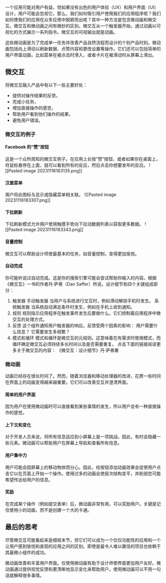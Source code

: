 一个应用可能对用户有益，但如果没有出色的用户体验（UX）和用户界面（UI）设计，用户可能会忽视它。那么，我们如何吸引用户使用我们的应用程序呢？我们如何使我们的应用在众多应用中脱颖而出呢？其中一种方法是包含微动画和微交互。微交互和微动画之间有微妙的区别。微交互从一个触发器开始，通过动画以可视化的方式展示一系列指令。微交互的可视输出就是动画。

这些微动画是为了完成单一任务并改善产品自然流程而设计的个别产品时刻。微动画包括向上滑动以刷新数据、点赞内容和更改设置等操作。它们还可以包括简单的用户界面动画，比如菜单在被点击时滑入，或者卡片在被滑动时从屏幕上滑出。
## 微交互
将微交互融入产品中有以下一些主要好处：

- 提供对操作结果的反馈，
- 完成小任务，
- 增加直接操作的感觉，
- 帮助用户看到他们操作的结果，
- 避免用户错误。

### 微交互的例子

#### Facebook 的“赞”按钮

这是一个众所周知的微交互例子。在应用上长按“赞”按钮，或者如果你在桌面上，将鼠标悬停在上面，就可以看到所有的反应，然后点击你想要发布的反应。
![[Pasted image 20231116183135.png]]


#### 汉堡菜单 
用户将此图标与显示或隐藏菜单相关联。
![[Pasted image 20231116183307.png]]
#### 下拉刷新
下拉刷新模式允许用户使用触摸手势向下拉动数据列表以获取更多数据。
![[Pasted image 20231116183343.png]]
#### 音量控制
微交互可以帮助设计师使最基本的任务，如音量控制，变得更加愉悦。

#### 自动完成
你可能听说过自动完成。这是你的搜索引擎可能会尝试帮助你输入的内容。根据《微交互》一书的作者丹·萨弗（Dan Saffer）所说，设计细节有四个关键组成部分：
1. 触发器
   手动触发器
   当用户与系统进行交互时，例如滑动解锁手机时发生。
   系统触发器
   当系统自动满足条件时发生，例如在手机上收到通知。
2. 规则
   规则指示应用程序在触发事件发生后要做什么。它们控制着应用程序中微交互的处理方式。
3. 反馈
   这个组件通知用户触发器的响应。反馈受两个因素的影响：
   用户需要什么信息？
   它需要发生多频繁？
4. 模式和循环
   模式和循环是微交互的元规则。这意味着在有需求时使用模式，而循环确定微交互必须持续多长时间以及是否需要重复。
   点击下面的链接阅读更多关于微交互的内容：
   《微交互：设计细节》丹·萨弗著

### 微动画
动画已经存在很长时间了。然而，随着浏览器和移动处理器的改进，花费一些时间在界面上的动画变得越来越重要。它们可以改善交互并澄清界面。

#### 简单的用户界面
因为用户在使用微动画时可以直接看到某些事情的发生，所以用户会有一种直接操作的感觉。

#### 上下文和变化
对于开发人员来说，将所有信息适应到小屏幕上是一项挑战。因此，有时会隐藏一些元素。微动画可以帮助用户在屏幕上导航和查看所有信息。

#### 用户集中力
用户可能会因屏幕上的移动物体而分心。因此，给按钮添加动画效果会促使用户点击它以在页面上开始一个操作。使用过多的动画会使层次结构变平，并削弱您可能希望传达给用户的信息。

#### 奖励
在完成某个操作（例如提交表单）后，微动画非常有用，可以奖励用户。关键是记住使用小的动画，而不是创建一个大的卡通。

## 最后的思考
尽管微交互可能看起来是细枝末节，但它们可以成为一个仅仅功能性的应用和一个让用户感到愉悦和直观的应用之间的区别。即使是最令人难以置信的项目也依赖于其最微小组件的成功。

微动画改善和丰富用户界面。仅使用微动画有助于设计师使界面更加用户友好。微动画通过提供视觉反馈和更清晰地显示变化来帮助用户。使用微动画可以不用一句话就解释很多事情。